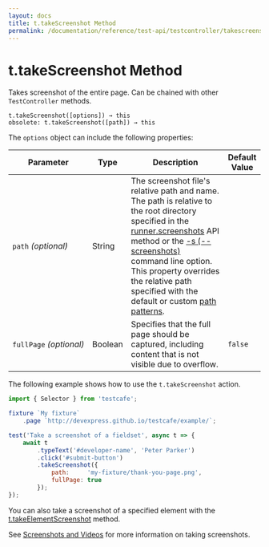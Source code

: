 ```yaml
---
layout: docs
title: t.takeScreenshot Method
permalink: /documentation/reference/test-api/testcontroller/takescreenshot.html
---
```

# t.takeScreenshot Method

Takes screenshot of the entire page. Can be chained with other `TestController` methods.

```text
t.takeScreenshot([options]) → this
obsolete: t.takeScreenshot([path]) → this
```

The `options` object can include the following properties:

Parameter           | Type   | Description | Default Value
------------------- | ------ | ----------- | ----------
`path`&#160;*(optional)* | String | The screenshot file's relative path and name. The path is relative to the root directory specified in the [runner.screenshots](../../testcafe-api/runner/screenshots.md) API method or the [-s (--screenshots)](../../command-line-interface.md#-s---screenshots-optionvalueoption2value2) command line option. This property overrides the relative path specified with the default or custom [path patterns](../../../guides/advanced-guides/screenshots-and-videos.md#screenshot-and-video-directories).
`fullPage`&#160;*(optional)* | Boolean | Specifies that the full page should be captured, including content that is not visible due to overflow. | `false`

The following example shows how to use the `t.takeScreenshot` action.

```js
import { Selector } from 'testcafe';

fixture `My fixture`
    .page `http://devexpress.github.io/testcafe/example/`;

test('Take a screenshot of a fieldset', async t => {
    await t
        .typeText('#developer-name', 'Peter Parker')
        .click('#submit-button')
        .takeScreenshot({
            path:     'my-fixture/thank-you-page.png',
            fullPage: true
        });
});
```

You can also take a screenshot of a specified element with the [t.takeElementScreenshot](takeelementscreenshot.md) method.

See [Screenshots and Videos](../../../guides/advanced-guides/screenshots-and-videos.md) for more information on taking screenshots.
